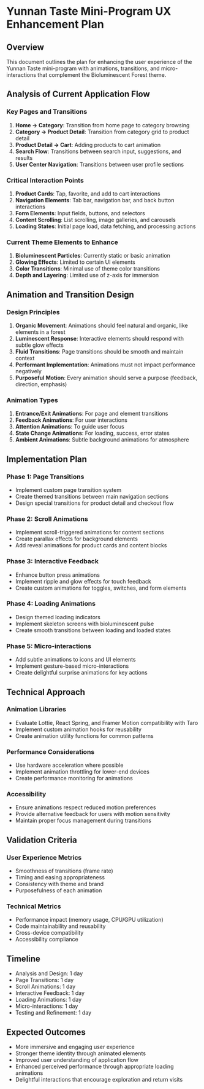 # Yunnan Taste Mini-Program UX Enhancement Plan

## Overview
This document outlines the plan for enhancing the user experience of the Yunnan Taste mini-program with animations, transitions, and micro-interactions that complement the Bioluminescent Forest theme.

## Analysis of Current Application Flow

### Key Pages and Transitions
1. **Home → Category**: Transition from home page to category browsing
2. **Category → Product Detail**: Transition from category grid to product detail
3. **Product Detail → Cart**: Adding products to cart animation
4. **Search Flow**: Transitions between search input, suggestions, and results
5. **User Center Navigation**: Transitions between user profile sections

### Critical Interaction Points
1. **Product Cards**: Tap, favorite, and add to cart interactions
2. **Navigation Elements**: Tab bar, navigation bar, and back button interactions
3. **Form Elements**: Input fields, buttons, and selectors
4. **Content Scrolling**: List scrolling, image galleries, and carousels
5. **Loading States**: Initial page load, data fetching, and processing actions

### Current Theme Elements to Enhance
1. **Bioluminescent Particles**: Currently static or basic animation
2. **Glowing Effects**: Limited to certain UI elements
3. **Color Transitions**: Minimal use of theme color transitions
4. **Depth and Layering**: Limited use of z-axis for immersion

## Animation and Transition Design

### Design Principles
1. **Organic Movement**: Animations should feel natural and organic, like elements in a forest
2. **Luminescent Response**: Interactive elements should respond with subtle glow effects
3. **Fluid Transitions**: Page transitions should be smooth and maintain context
4. **Performant Implementation**: Animations must not impact performance negatively
5. **Purposeful Motion**: Every animation should serve a purpose (feedback, direction, emphasis)

### Animation Types
1. **Entrance/Exit Animations**: For page and element transitions
2. **Feedback Animations**: For user interactions
3. **Attention Animations**: To guide user focus
4. **State Change Animations**: For loading, success, error states
5. **Ambient Animations**: Subtle background animations for atmosphere

## Implementation Plan

### Phase 1: Page Transitions
- Implement custom page transition system
- Create themed transitions between main navigation sections
- Design special transitions for product detail and checkout flow

### Phase 2: Scroll Animations
- Implement scroll-triggered animations for content sections
- Create parallax effects for background elements
- Add reveal animations for product cards and content blocks

### Phase 3: Interactive Feedback
- Enhance button press animations
- Implement ripple and glow effects for touch feedback
- Create custom animations for toggles, switches, and form elements

### Phase 4: Loading Animations
- Design themed loading indicators
- Implement skeleton screens with bioluminescent pulse
- Create smooth transitions between loading and loaded states

### Phase 5: Micro-interactions
- Add subtle animations to icons and UI elements
- Implement gesture-based micro-interactions
- Create delightful surprise animations for key actions

## Technical Approach

### Animation Libraries
- Evaluate Lottie, React Spring, and Framer Motion compatibility with Taro
- Implement custom animation hooks for reusability
- Create animation utility functions for common patterns

### Performance Considerations
- Use hardware acceleration where possible
- Implement animation throttling for lower-end devices
- Create performance monitoring for animations

### Accessibility
- Ensure animations respect reduced motion preferences
- Provide alternative feedback for users with motion sensitivity
- Maintain proper focus management during transitions

## Validation Criteria

### User Experience Metrics
- Smoothness of transitions (frame rate)
- Timing and easing appropriateness
- Consistency with theme and brand
- Purposefulness of each animation

### Technical Metrics
- Performance impact (memory usage, CPU/GPU utilization)
- Code maintainability and reusability
- Cross-device compatibility
- Accessibility compliance

## Timeline
- Analysis and Design: 1 day
- Page Transitions: 1 day
- Scroll Animations: 1 day
- Interactive Feedback: 1 day
- Loading Animations: 1 day
- Micro-interactions: 1 day
- Testing and Refinement: 1 day

## Expected Outcomes
- More immersive and engaging user experience
- Stronger theme identity through animated elements
- Improved user understanding of application flow
- Enhanced perceived performance through appropriate loading animations
- Delightful interactions that encourage exploration and return visits
